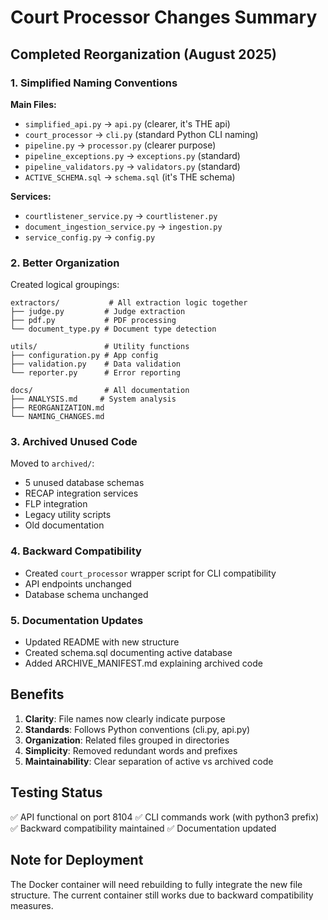 # Court Processor Changes Summary

## Completed Reorganization (August 2025)

### 1. Simplified Naming Conventions

**Main Files:**
- `simplified_api.py` → `api.py` (clearer, it's THE api)
- `court_processor` → `cli.py` (standard Python CLI naming)
- `pipeline.py` → `processor.py` (clearer purpose)
- `pipeline_exceptions.py` → `exceptions.py` (standard)
- `pipeline_validators.py` → `validators.py` (standard)
- `ACTIVE_SCHEMA.sql` → `schema.sql` (it's THE schema)

**Services:**
- `courtlistener_service.py` → `courtlistener.py`
- `document_ingestion_service.py` → `ingestion.py`
- `service_config.py` → `config.py`

### 2. Better Organization

Created logical groupings:
```
extractors/           # All extraction logic together
├── judge.py         # Judge extraction
├── pdf.py           # PDF processing
└── document_type.py # Document type detection

utils/               # Utility functions
├── configuration.py # App config
├── validation.py    # Data validation
└── reporter.py      # Error reporting

docs/                # All documentation
├── ANALYSIS.md     # System analysis
├── REORGANIZATION.md
└── NAMING_CHANGES.md
```

### 3. Archived Unused Code

Moved to `archived/`:
- 5 unused database schemas
- RECAP integration services
- FLP integration
- Legacy utility scripts
- Old documentation

### 4. Backward Compatibility

- Created `court_processor` wrapper script for CLI compatibility
- API endpoints unchanged
- Database schema unchanged

### 5. Documentation Updates

- Updated README with new structure
- Created schema.sql documenting active database
- Added ARCHIVE_MANIFEST.md explaining archived code

## Benefits

1. **Clarity**: File names now clearly indicate purpose
2. **Standards**: Follows Python conventions (cli.py, api.py)
3. **Organization**: Related files grouped in directories
4. **Simplicity**: Removed redundant words and prefixes
5. **Maintainability**: Clear separation of active vs archived code

## Testing Status

✅ API functional on port 8104
✅ CLI commands work (with python3 prefix)
✅ Backward compatibility maintained
✅ Documentation updated

## Note for Deployment

The Docker container will need rebuilding to fully integrate the new file structure. The current container still works due to backward compatibility measures.